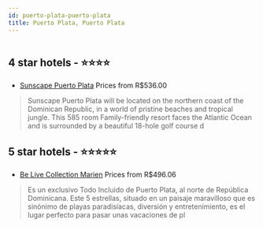 ```yaml
---
id: puerto-plata-puerto-plata
title: Puerto Plata, Puerto Plata
---
```


<center><img src="http://media.omnibees.com/Images/9544/Property/536755.jpg" alt="" /></center>


##  4 star hotels - ⭐️⭐️⭐️⭐️

-    [Sunscape Puerto Plata](https://us.hurb.com/br/hotels/puerto-plata/sunscape-puerto-plata-OMN-5012?cmp=18055) Prices from R$536.00
   > Sunscape Puerto Plata will be located on the northern coast of the Dominican Republic, in a world of pristine beaches and tropical jungle. This 585 roomFamily-friendly resort faces the Atlantic Ocean and is surrounded by a beautiful 18-hole golf course d

##  5 star hotels - ⭐️⭐️⭐️⭐️⭐️

-    [Be Live Collection Marien](https://us.hurb.com/br/hotels/puerto-plata/be-live-collection-marien-OMN-9544?cmp=18055) Prices from R$496.06
   > Es un exclusivo Todo Incluido de Puerto Plata, al norte de República Dominicana. Este 5 estrellas, situado en un paisaje maravilloso que es sinónimo de playas paradisíacas, diversión y entretenimiento, es el lugar perfecto para pasar unas vacaciones de pl
